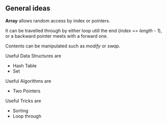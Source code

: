 ## General ideas

**Array** allows random access by index or pointers.

It can be travelled through by either loop utill the end (*index == length - 1*), or a backward pointer meets with a forward one.

Contents can be manipulated such as *modify* or *swap*.

Useful Data Structures are 
- Hash Table
- Set

Useful Algorithms are 
- Two Pointers

Useful Tricks are 
- Sorting
- Loop through
